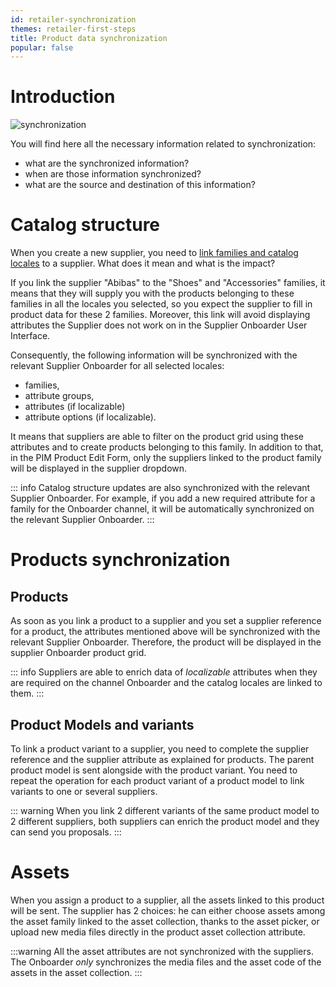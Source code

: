 ```yaml
---
id: retailer-synchronization
themes: retailer-first-steps
title: Product data synchronization
popular: false
---
```


# Introduction

![synchronization](../img/synchronization.svg)

You will find here all the necessary information related to synchronization:
- what are the synchronized information?
- when are those information synchronized?
- what are the source and destination of this information?

# Catalog structure

When you create a new supplier, you need to [link families and catalog locales](./create-supplier.html) to a supplier.
What does it mean and what is the impact?

If you link the supplier "Abibas" to the "Shoes" and "Accessories" families, it means that they will supply you with the products belonging to these families in all the locales you selected, so you expect the supplier to fill in product data for these 2 families.
Moreover, this link will avoid displaying attributes the Supplier does not work on in the Supplier Onboarder User Interface.

Consequently, the following information will be synchronized with the relevant Supplier Onboarder for all selected locales:
* families,
* attribute groups,
* attributes (if localizable)
* attribute options (if localizable).

<!--
As a consequence, the family, the attribute groups, attributes and attribute options will be synchronized with the relevant Supplier Onboarder in all the selected locales if attributes are localizable.
-->

It means that suppliers are able to filter on the product grid using these attributes and to create products belonging to this family. In addition to that, in the PIM Product Edit Form, only the suppliers linked to the product family will be displayed in the supplier dropdown.

::: info
Catalog structure updates are also synchronized with the relevant Supplier Onboarder. For example, if you add a new required attribute for a family for the Onboarder channel, it will be automatically synchronized on the relevant Supplier Onboarder.
:::

# Products synchronization
## Products
As soon as you link a product to a supplier and you set a supplier reference for a product, the attributes mentioned above will be synchronized with the relevant Supplier Onboarder. Therefore, the product will be displayed in the supplier Onboarder product grid.

::: info
Suppliers are able to enrich data of *localizable* attributes when they are required on the channel Onboarder and the catalog locales are linked to them.
:::

## Product Models and variants
To link a product variant to a supplier, you need to complete the supplier reference and the supplier attribute as explained for products. The parent product model is sent alongside with the product variant. You need to repeat the operation for each product variant of a product model to link variants to one or several suppliers.

::: warning
When you link 2 different variants of the same product model to 2 different suppliers, both suppliers can enrich the product model and they can send you proposals.
:::

# Assets
When you assign a product to a supplier, all the assets linked to this product will be sent. The supplier has 2 choices: he can either choose assets among the asset family linked to the asset collection, thanks to the asset picker, or upload new media files directly in the product asset collection attribute.

:::warning
All the asset attributes are not synchronized with the suppliers. The Onboarder *only*  synchronizes the media files and the asset code of the assets in the asset collection.
:::
